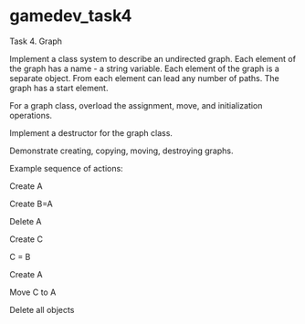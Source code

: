 # gamedev_task4

Task 4. Graph


Implement a class system to describe an undirected graph. Each element of the graph has a name - a string variable. Each element of the graph is a separate object. From each element can lead any number of paths. The graph has a start element.

For a graph class, overload the assignment, move, and initialization operations.

Implement a destructor for the graph class.

Demonstrate creating, copying, moving, destroying graphs.

Example sequence of actions:

Create А

Create В=А

Delete А

Create С

С = В

Create А

Move С to А

Delete all objects
